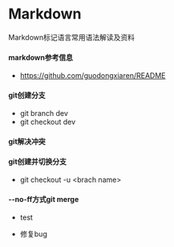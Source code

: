 # Markdown
Markdown标记语言常用语法解读及资料

#### markdown参考信息

- https://github.com/guodongxiaren/README

#### git创建分支

- git branch dev
- git checkout dev

#### git解决冲突

#### git创建并切换分支

- git checkout -u \<brach name\>

#### \--no-ff方式git merge

- test

- 修复bug
